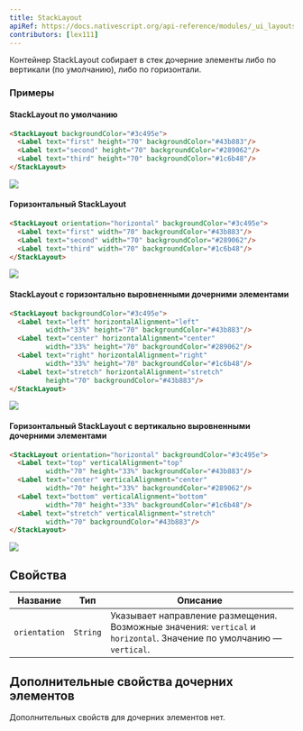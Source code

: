 ```yaml
---
title: StackLayout
apiRef: https://docs.nativescript.org/api-reference/modules/_ui_layouts_stack_layout_
contributors: [lex111]
---
```


Контейнер StackLayout собирает в стек дочерние элементы либо по вертикали (по умолчанию), либо по горизонтали.

### Примеры

#### StackLayout по умолчанию

```html
<StackLayout backgroundColor="#3c495e">
  <Label text="first" height="70" backgroundColor="#43b883"/>
  <Label text="second" height="70" backgroundColor="#289062"/>
  <Label text="third" height="70" backgroundColor="#1c6b48"/>
</StackLayout>
```
<img class="md:w-1/2 lg:w-1/3" src="https://art.nativescript-vue.org/layouts/stack_layout_vertical.svg" />

#### Горизонтальный StackLayout

```html
<StackLayout orientation="horizontal" backgroundColor="#3c495e">
  <Label text="first" width="70" backgroundColor="#43b883"/>
  <Label text="second" width="70" backgroundColor="#289062"/>
  <Label text="third" width="70" backgroundColor="#1c6b48"/>
</StackLayout>
```
<img class="md:w-1/2 lg:w-1/3" src="https://art.nativescript-vue.org/layouts/stack_layout_horizontal.svg" />

#### StackLayout с горизонтально выровненными дочерними элементами

```html
<StackLayout backgroundColor="#3c495e">
  <Label text="left" horizontalAlignment="left"
         width="33%" height="70" backgroundColor="#43b883"/>
  <Label text="center" horizontalAlignment="center"
         width="33%" height="70" backgroundColor="#289062"/>
  <Label text="right" horizontalAlignment="right"
         width="33%" height="70" backgroundColor="#1c6b48"/>
  <Label text="stretch" horizontalAlignment="stretch"
         height="70" backgroundColor="#43b883"/>
</StackLayout>
```
<img class="md:w-1/2 lg:w-1/3" src="https://art.nativescript-vue.org/layouts/stack_layout_vertical_align_children.svg" />

#### Горизонтальный StackLayout с вертикально выровненными дочерними элементами

```html
<StackLayout orientation="horizontal" backgroundColor="#3c495e">
  <Label text="top" verticalAlignment="top"
         width="70" height="33%" backgroundColor="#43b883"/>
  <Label text="center" verticalAlignment="center"
         width="70" height="33%" backgroundColor="#289062"/>
  <Label text="bottom" verticalAlignment="bottom"
         width="70" height="33%" backgroundColor="#1c6b48"/>
  <Label text="stretch" verticalAlignment="stretch"
         width="70" backgroundColor="#43b883"/>
</StackLayout>
```
<img class="md:w-1/2 lg:w-1/3" src="https://art.nativescript-vue.org/layouts/stack_layout_horizontal_align_children.svg" />

## Свойства

| Название | Тип | Описание |
|------|------|-------------|
`orientation` | `String` | Указывает направление размещения. Возможные значения: `vertical` и `horizontal`. Значение по умолчанию — `vertical`.

## Дополнительные свойства дочерних элементов

Дополнительных свойств для дочерних элементов нет.
